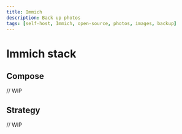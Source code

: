 ```yaml
---
title: Immich
description: Back up photos
tags: [self-host, Immich, open-source, photos, images, backup]
---
```


# Immich stack

## Compose
// WIP

## Strategy
// WIP